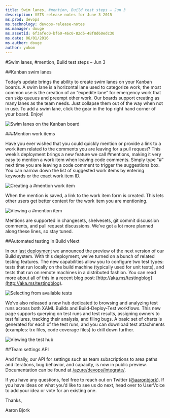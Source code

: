 ```yaml
---
title: Swim lanes, #mention, Build test steps – Jun 3
description: VSTS release notes for June 3 2015
ms.prod: devops
ms.technology: devops-release-notes
ms.manager: douge
ms.assetid: 6f3afec0-bf60-46c0-82d5-48f8d60edc30
ms.date: 06/01/2016
ms.author: douge
author: yukom
---
```


#Swim lanes, #mention, Build test steps – Jun 3

##Kanban swim lanes

Today’s update brings the ability to create swim lanes on your Kanban boards. A swim lane is a horizontal lane used to categorize work; the most common use is the creation of an “expedite lane” for emergency work that can skip queues and preempt other work. Our boards support creating as many lanes as the team needs. Just collapse them out of the way when not in use. To add a swim lane, click the gear in the top right hand corner of your board. Enjoy!

![Swim lanes on the Kanban board](_img/6_3_01.png)

##&#35;Mention work items

Have you ever wished that you could quickly mention or provide a link to a work item related to the comments you are leaving for a pull request? This week’s deployment brings a new feature we call #mentions, making it very easy to mention a work item when leaving code comments. Simply type "#" next time you are leaving a code comment to trigger the suggestions box. You can narrow down the list of suggested work items by entering keywords or the exact work item ID.

![Creating a #mention work item](_img/6_3_02.png)

When the mention is saved, a link to the work item form is created. This lets other users get better context for the work item you are mentioning.

![Viewing a #mention item](_img/6_3_03.png)

Mentions are supported in changesets, shelvesets, git commit discussion comments, and pull request discussions. We’ve got a lot more planned along these lines, so stay tuned.

##Automated testing in Build vNext

In our [last deployment](may-15-team-services.md) we announced the preview of the next version of our Build system. With this deployment, we’ve turned on a bunch of related testing features. The new capabilities allow you to configure two test types: tests that run locally on the build machine (typically used for unit tests), and tests that run on remote machines in a distributed fashion. You can read more about all of this in a recent blog post: [http://aka.ms/testingblog](http://aka.ms/testingblog).

![Selecting from available tests](_img/6_3_04.png)

We’ve also released a new hub dedicated to browsing and analyzing test runs across both XAML Builds and Build-Deploy-Test workflows. This new page supports querying on test runs and test results, assigning owners to test failures, tracking their analysis, and filing bugs. A basic set of charts is generated for each of the test runs, and you can download test attachments (examples: trx files, code coverage files) to drill down further.

![Viewing the test hub](_img/6_3_05.png)

##Team settings API

And finally, our API for settings such as team subscriptions to area paths and iterations, bug behavior, and capacity, is now in public preview. Documentation can be found at [/azure/devops/integrate/](/azure/devops/integrate/).

If you have any questions, feel free to reach out on Twitter ([@aaronbjork](https://twitter.com/aaronbjork)). If you have ideas on what you’d like to see us do next, head over to UserVoice to add your idea or vote for an existing one.

Thanks,

Aaron Bjork



